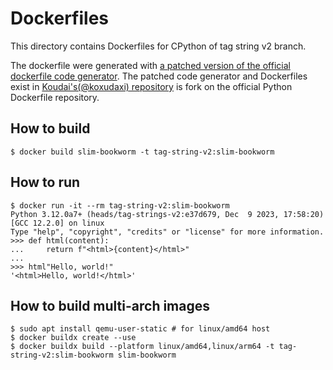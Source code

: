 # Dockerfiles
This directory contains Dockerfiles for CPython of tag string v2 branch.

The dockerfile were generated with [a patched version of the official dockerfile code generator](https://github.com/koxudaxi/docker-python/blob/support_tag_string_v2_branch/apply-templates.sh).
The patched code generator and Dockerfiles exist in [Koudai's(@koxudaxi) repository](https://github.com/koxudaxi/docker-python/tree/support_tag_string_v2_branch) is fork on the official Python Dockerfile repository.

## How to build
```shell
$ docker build slim-bookworm -t tag-string-v2:slim-bookworm
```

## How to run
```shell
$ docker run -it --rm tag-string-v2:slim-bookworm 
Python 3.12.0a7+ (heads/tag-strings-v2:e37d679, Dec  9 2023, 17:58:20) [GCC 12.2.0] on linux
Type "help", "copyright", "credits" or "license" for more information.
>>> def html(content):
...     return f"<html>{content}</html>"
...
>>> html"Hello, world!"
'<html>Hello, world!</html>'
```

## How to build multi-arch images
```shell
$ sudo apt install qemu-user-static # for linux/amd64 host
$ docker buildx create --use
$ docker buildx build --platform linux/amd64,linux/arm64 -t tag-string-v2:slim-bookworm slim-bookworm
```
